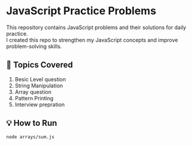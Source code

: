 # JavaScript Practice Problems

This repository contains JavaScript problems and their solutions for daily practice.  
I created this repo to strengthen my JavaScript concepts and improve problem-solving skills.

## 🔹 Topics Covered

1. Besic Level question
2. String Manipulation
3. Array question
4. Pattern Printing
5. Interview prepration

## 💡 How to Run

```bash
node arrays/sum.js
```
